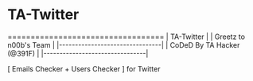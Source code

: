 # TA-Twitter


  ==================================
	|          TA-Twitter            |
	|     Greetz to n00b's Team      |
	|--------------------------------|
	|   CoDeD By TA Hacker (@391F)   |
	|--------------------------------|

[ Emails Checker + Users Checker ] for Twitter 
